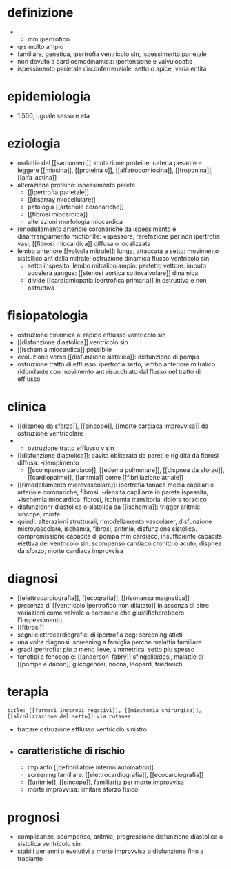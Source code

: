 # definizione
- - mm ipertrofico
- qrs molto ampio
- familiare, genetica, ipertrofia ventricolo sin, ispessimento parietale
- non dovuto a cardioemodinamica: ipertensione e valvulopatie
- ispessimento parietale circonferrenziale, setto o apice, varia entita

# epidemiologia
- 1:500, uguale sesso e eta

# eziologia
- malattia del [[sarcomero]]: mutazione proteine: catena pesante e leggere [[miosina]], [[proteina c]], [[alfatropomiosina]], [[troponina]], [[alfa-actina]]
- alterazione proteine: ispessimento parete
	- [[ipertrofia parietale]]
	- [[disarray miocellulare]]
	- patologia [[arteriole coronariche]]
	- [[fibrosi miocardica]]
	- alterazioni morfologia miocardica
- rimodellamento arteriole coronariche da ispessimento e disarrrangiamento miofibrille: +spessore, rarefazione per non ipertrofia vasi, [[fibrosi miocardica]] diffusa o localizzata
- lembo anteriore [[valvola mitrale]]: lunga, attaccata a setto: movimento sistollico ant della  mitrale: ostruzione dinamica flusso ventricolo sin
	- setto inspesito, lembo mitralico ampio: perfetto vettore: imbuto accelera aangue: [[stenosi aortica sottovalvolare]] dinamica 
	- divide [[cardiomiopatia ipertrofica primaria]] in ostruttiva e non ostruttiva

# fisiopatologia
- ostruzione dinamica al rapido efflusso ventricolo sin
- [[disfunzione diastolica]] ventricolo sin
- [[ischemia miocardica]] possibile
- evoluzione verso [[disfunzione sistolica]]: disfunzione di pompa
- ostruzione tratto di efflusso: ipertrofia setto, lembo anteriore mitralico ridondante con movimento ant risucchiato dal flusso nel tratto di efflusso

# clinica
- [[dispnea da sforzo]], [[sincope]], [[morte cardiaca improvvisa]] da ostruzione ventricolare
- + ostruzione tratto efflusso v sin
- [[disfunzione diastolica]]: cavita obliterata da pareti e rigidita da fibrosi diffusa: -riempimento
	- [[scompenso cardiaco]], [[edema polmonare]], [[dispnea da sforzo]], [[cardiopalmo]], [[aritmia]] come [[fibrillazione atriale]]
- [[rimodellamento microvascolare]]: ipertrofia tonaca media capillari e arteriole coronariche, fibrosi, -densita capillarre in parete ispessita, +ischemia miocardica: fibrosi, ischemia transitoria, dolore toracico
- disfunzionnr diastolica o sistolica da [[ischemia]]: trigger aritmie: sincope, morte
- quindi: alterazioni strutturali, rimodellamento vascolarer, disfunzione microvascolare, ischemia, fibrosi, aritmie, disfunzione sistolica. compromissione capacita di pompa mm cardiaco, insufficiente capacita eiettiva del ventricolo sin: scompenso cardiaco cronito o acuto, dispnea da sforzo, morte cardiaca improvvisa

# diagnosi
- [[elettrocardiografia]], [[ecografia]], [[risonanza magnetica]]
- presenza di [[ventricolo ipertrofico non dilatato]] in assenza di altre variazioni come valvole o coronarie che giustificherebbero l'inspessimento
- [[fibrosi]]
- segni elettrocardiografici di ipertrofia ecg: screening atleti
- una volta diagnosi, screening a famiglia perche malattia familiare
- gradi ipertrofia: piu o meno lieve, simmetrica. setto piu spesso
- fenotipi e fenocopie: [[anderson-fabry]] sfingolipidosi, malattie di [[pompe e danon]] glicogenosi, noona, leopard, friedreich

# terapia
```ad-terapia
title: [[farmaci inotropi negativi]], [[miectomia chirurgica]], [[alcolizzazione del setto]] via cutanea
```
- trattare ostruzione efflusso ventricolo sinistro
- ## caratteristiche di rischio
	- impianto [[defibrillatore interno automatico]]
	- screening familiare: [[elettrocardiografia]], [[ecocardiografia]]
	- [[aritmie]], [[sincope]], familiarita per morte improvvisa
	- morte improvvisa: limitare sforzo fisico

# prognosi
- complicanze, scompenso, aritmie, progressione disfunzione diastolica o sistolica ventricolo sin
- stabili per anni o evolutivi a morte improvvisa o disfunzione fino a trapianto